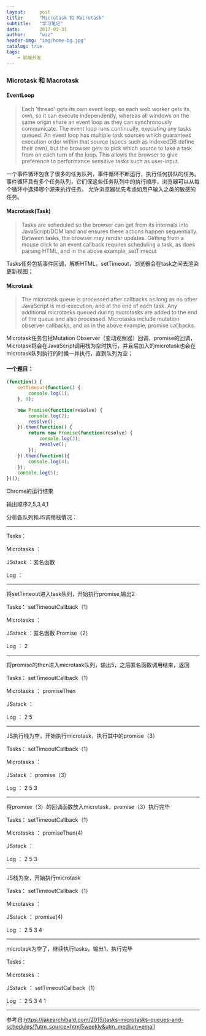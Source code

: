 ```yaml
---
layout:     post
title:      "Microtask 和 Macrotask"
subtitle:   "学习笔记"
date:       2017-03-31
author:     "wzz"
header-img: "img/home-bg.jpg"
catalog: true
tags:
    - 前端开发
---
```


### Microtask 和 Macrotask

#### EventLoop

> Each 'thread' gets its own event loop, so each web worker gets its own, so it can execute independently, whereas all windows on the same origin share an event loop as they can synchronously communicate. The event loop runs continually, executing any tasks queued. An event loop has multiple task sources which guarantees execution order within that source (specs such as IndexedDB define their own), but the browser gets to pick which source to take a task from on each turn of the loop. This allows the browser to give preference to performance sensitive tasks such as user-input.

一个事件循环包含了很多的任务队列，事件循环不断运行，执行任何排队的任务。 事件循环具有多个任务队列，它们保这些任务队列中的执行顺序，浏览器可以从每个循环中选择哪个源来执行任务。 允许浏览器优先考虑如用户输入之类的敏感的任务。


#### Macrotask(Task)

> Tasks are scheduled so the browser can get from its internals into JavaScript/DOM land and ensures these actions happen sequentially. Between tasks, the browser may render updates. Getting from a mouse click to an event callback requires scheduling a task, as does parsing HTML, and in the above example, setTimeout

Tasks任务包括事件回调，解析HTML，setTimeout，浏览器会在task之间去渲染更新视图；

#### Microtask

> The microtask queue is processed after callbacks as long as no other JavaScript is mid-execution, and at the end of each task. Any additional microtasks queued during microtasks are added to the end of the queue and also processed. Microtasks include mutation observer callbacks, and as in the above example, promise callbacks.

Microtask任务包括Mutation Observer（变动观察器）回调，promise的回调，Microtask将会在JavaScript调用栈为空时执行，并且后加入的microtask也会在microtask队列执行的时候一并执行，直到队列为空；

#### 一个题目：

```js
(function() {
    setTimeout(function() {
        console.log(1);
    }, 0);

    new Promise(function(resolve) {
        console.log(2);
        resolve();
    }).then(function() {
        return new Promise(function(resolve) {
            console.log(3);
            resolve();
        });
    }).then(function(){
        console.log(4);
    });
    console.log(5);
})();
```

Chrome的运行结果

输出顺序2,5,3,4,1

分析各队列和JS调用栈情况：

----------------------

Tasks：   

Microtasks ：  

JSstack ：匿名函数   

Log	 ：                          

----------------------

将setTimeout进入task队列，开始执行promise,输出2

Tasks：   setTimeoutCallback（1）

Microtasks ：   

JSstack ：匿名函数   Promise（2）  

Log	 ：   2                       

----------------------

将promise的then进入microtask队列，输出5，之后匿名函数调用结束，返回

Tasks：   setTimeoutCallback（1）

Microtasks ：   promiseThen

JSstack ：                

Log	 ：   2   5                    

----------------------

JS执行栈为空，开始执行microtask，执行其中的promise（3）

Tasks：   setTimeoutCallback（1）

Microtasks ：   

JSstack ：   promise（3）       

Log	 ：   2   5    3                

----------------------

将promise（3）的回调函数放入microtask，promise（3）执行完毕

Tasks：   setTimeoutCallback（1）

Microtasks ：   promiseThen(4)

JSstack ：                   

Log	 ：   2   5   3                

----------------------

JS栈为空，开始执行microtask

Tasks：  setTimeoutCallback（1）

Microtasks ：   

JSstack ：  promise(4)                 

Log	 ：   2   5   3   4            

----------------------

microtask为空了，继续执行tasks，输出1，执行完毕

Tasks：   

Microtasks ：   

JSstack ：   setTimeoutCallback（1）             

Log	 ：   2   5   3   4   1       

----------------------

参考自:https://jakearchibald.com/2015/tasks-microtasks-queues-and-schedules/?utm_source=html5weekly&utm_medium=email
